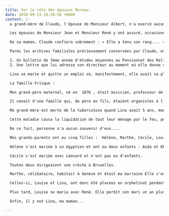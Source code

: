 ```yaml
---
title: Sur le rôle des épouses Moreau.
date: 2018-09-13 19:28:58 +0000
content: |-
  a grand-mère de Claude, l'épouse de Monsieur Albert, n'a exercé aucun rôle dans l'entreprise.

  Les épouses de Monsieur Jean et Monsieur René y ont assuré, occasionnellement, des fonctions de remplacement, en cas d'ouvrière défaillante.

  De sa maman, Claude confiera sobrement : « Elle a tenu son rang.... »

  Parmi les archives familiales précieusement conservées par Claude, et avant lui par son père et son grand-père, figurent deux documents qui « parlent » de Lina Frisque, la maman,  « Madame René »....  

  1. Un bulletin de 3ème année d'études moyennes au Pensionnat des Religieuses Ursulines de Melsbroek. Ses résultats sont excellents : elle obtient 88,34% des points et occupe une 5èm place (sur 34 élèves). Au programme, anglais et sciences commerciales.
  2. Une lettre que lui adresse son directeur au moment où elle donne sa démission à l'Union internationale des Associations pour la Société des Nations....afin de se marier. Il lui exprime sa gratitude pour les services rendus et rend hommage à son exceptionnel dévouement. C'est une belle lettre manuscrite, personnelle....et affectueuse.              

  Lina se marie et quitte un emploi où, manifestement, elle avait sa place pour entrer dans la famille Moreau : cela va-t-il de soi ?

  La famille Frisque :

  Mon grand-père maternel, né en  1876 , était musicien, professeur de piano et d'orgue et également accompagnateur de films muets au cinéma (pour l'alimentaire...).

  Il venait d'une famille qui, de père en fils, étaient organistes à l'église de Longueville (Brabant-Wallon).

  Ma grand-mère est morte de la tuberculose quand Lina avait 5 ans, mon grand-père, l'année suivante. 

  Cette maladie causa la liquidation de tout leur ménage par le feu, pour éviter la contagion.

  De ce fait, personne n'a aucun souvenir d'eux....

  Mes grands-parents ont eu cinq filles :  Hélène, Marthe, Cécile, Louise et Pauline dite Lina, ma maman. 

  Hélène s'est mariée à un égyptien et ont eu deux enfants : Aida et Khalid.

  Cécile s'est mariée avec Léonard et n'ont pas eu d'enfants.

  Toutes deux dirigeaient une crèche à Bruxelles.

  Marthe, célibataire, habitait à Genève et était ma marraine Elle s'est beaucoup occupée de ses petites sœurs.

  Celles-ci, Louise et Lina, ont donc été placées en orphelinat pendant leur enfance et ont poursuivi ensuite leurs études au pensionnat des religieuses à Ellezelles.

  Plus tard, Louise se maria avec René. Elle perdit son mari un an plus tard mais mettait au monde ma cousine Claudine, qui a juste un mois de plus que moi. Elle fut en quelque sorte un peu comme ma demi sœur.

  Enfin, il y eut Lina, ma maman...

---
```

